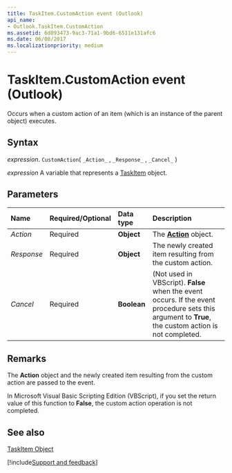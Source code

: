 ```yaml
---
title: TaskItem.CustomAction event (Outlook)
api_name:
- Outlook.TaskItem.CustomAction
ms.assetid: 6d093473-9ac3-71a1-9bd6-6511e131afc6
ms.date: 06/08/2017
ms.localizationpriority: medium
---
```



# TaskItem.CustomAction event (Outlook)

Occurs when a custom action of an item (which is an instance of the parent object) executes.


## Syntax

_expression_. `CustomAction`( `_Action_` , `_Response_` , `_Cancel_` )

_expression_ A variable that represents a [TaskItem](Outlook.TaskItem.md) object.


## Parameters



|Name|Required/Optional|Data type|Description|
|:-----|:-----|:-----|:-----|
| _Action_|Required| **Object**|The **[Action](Outlook.Action.md)** object.|
| _Response_|Required| **Object**|The newly created item resulting from the custom action.|
| _Cancel_|Required| **Boolean**|(Not used in VBScript). **False** when the event occurs. If the event procedure sets this argument to **True**, the custom action is not completed.|

## Remarks

The **Action** object and the newly created item resulting from the custom action are passed to the event.

In Microsoft Visual Basic Scripting Edition (VBScript), if you set the return value of this function to **False**, the custom action operation is not completed.


## See also


[TaskItem Object](Outlook.TaskItem.md)

[!include[Support and feedback](~/includes/feedback-boilerplate.md)]